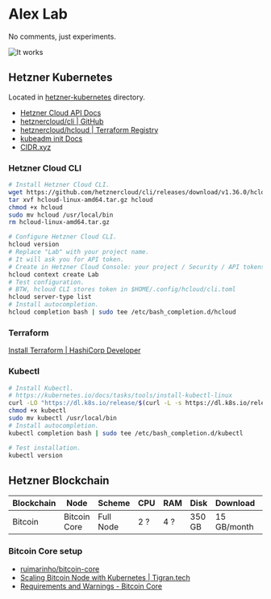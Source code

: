 # Alex Lab

No comments, just experiments.

![It works](./it-works.gif)

## Hetzner Kubernetes

Located in [hetzner-kubernetes](./hetzner-kubernetes/main.tf) directory.

- [Hetzner Cloud API Docs](https://docs.hetzner.cloud)
- [hetznercloud/cli | GitHub](https://github.com/hetznercloud/cli)
- [hetznercloud/hcloud | Terraform Registry](https://registry.terraform.io/providers/hetznercloud/hcloud/latest)
- [kubeadm init Docs](https://kubernetes.io/docs/reference/setup-tools/kubeadm/kubeadm-init/)
- [CIDR.xyz](https://cidr.xyz/)

### Hetzner Cloud CLI

```sh
# Install Hetzner Cloud CLI.
wget https://github.com/hetznercloud/cli/releases/download/v1.36.0/hcloud-linux-amd64.tar.gz
tar xvf hcloud-linux-amd64.tar.gz hcloud
chmod +x hcloud
sudo mv hcloud /usr/local/bin
rm hcloud-linux-amd64.tar.gz

# Configure Hetzner Cloud CLI.
hcloud version
# Replace "Lab" with your project name.
# It will ask you for API token.
# Create in Hetzner Cloud Console: your project / Security / API tokens
hcloud context create Lab
# Test configuration.
# BTW, hcloud CLI stores token in $HOME/.config/hcloud/cli.toml
hcloud server-type list
# Install autocompletion.
hcloud completion bash | sudo tee /etc/bash_completion.d/hcloud
```

### Terraform

[Install Terraform | HashiCorp Developer](https://developer.hashicorp.com/terraform/tutorials/aws-get-started/install-cli)

### Kubectl

```sh
# Install Kubectl.
# https://kubernetes.io/docs/tasks/tools/install-kubectl-linux
curl -LO "https://dl.k8s.io/release/$(curl -L -s https://dl.k8s.io/release/stable.txt)/bin/linux/amd64/kubectl"
chmod +x kubectl
sudo mv kubectl /usr/local/bin
# Install autocompletion.
kubectl completion bash | sudo tee /etc/bash_completion.d/kubectl

# Test installation.
kubectl version
```

## Hetzner Blockchain

| Blockchain | Node         | Scheme    | CPU | RAM | Disk   | Download    | Upload       |
| ---------- | ------------ | --------- | --- | --- | ------ | ----------- | ------------ |
| Bitcoin    | Bitcoin Core | Full Node | 2 ? | 4 ? | 350 GB | 15 GB/month | 150 GB/month |

### Bitcoin Core setup

- [ruimarinho/bitcoin-core](https://hub.docker.com/r/ruimarinho/bitcoin-core)
- [Scaling Bitcoin Node with Kubernetes | Tigran.tech](https://tigran.tech/scaling-bitcoin-node-with-kubernetes/)
- [Requirements and Warnings - Bitcoin Core](https://bitcoin.org/en/bitcoin-core/features/requirements)

